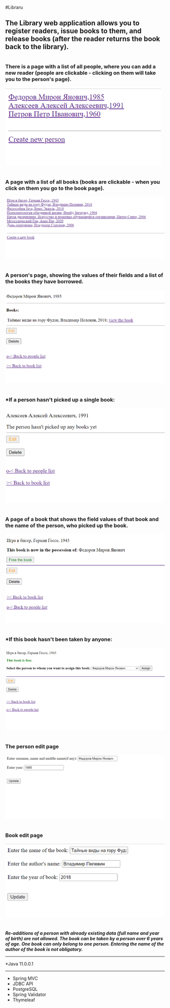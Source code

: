 #Libraru

## The Library web application allows you to register readers, issue books to them, and release books (after the reader returns the book back to the library).
#
### There is a page with a list of all people, where you can add a new reader (people are clickable - clicking on them will take you to the person's page).
![File_of_people_list](documents/pictures/PeopleList.png)
#
### A page with a list of all books (books are clickable - when you click on them you go to the book page).
![File_of_book_list](documents/pictures/BookList.png)
#
### A person's page, showing the values of their fields and a list of the books they have borrowed.
![File_of_person_with_books](documents/pictures/PersonWithBook.png)
#
### *If a person hasn't picked up a single book:
![File_of_person_without_books](documents/pictures/PersonWithoutBook.png)
#
### A page of a book that shows the field values of that book and the name of the person, who picked up the book.
![File_of_taken_book](documents/pictures/TakenBook.png)
#
### *If this book hasn't been taken by anyone:
![File_of_free_book](documents/pictures/FreeBook.png)
#
### The person edit page
![File_of_person_edit](documents/pictures/EditPerson.png)
#
### Book edit page
![File_of_book_edit](documents/pictures/EditBook.png)
#
***Re-additions of a person with already existing data (full name and year of birth) are not allowed. 
The book can be taken by a person over 6 years of age. 
One book can only belong to one person. 
Entering the name of the author of the book is not obligatory.***

____
*Java 11.0.0.1
____
+ Spring MVC
+ JDBC API
+ PostgreSQL
+ Spring Validator
+ Thymeleaf
 
